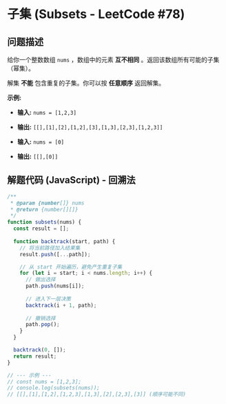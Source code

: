 # 子集 (Subsets - LeetCode #78)

## 问题描述

给你一个整数数组 `nums` ，数组中的元素 **互不相同** 。返回该数组所有可能的子集（幂集）。

解集 **不能** 包含重复的子集。你可以按 **任意顺序** 返回解集。

**示例:**

- **输入:** `nums = [1,2,3]`
- **输出:** `[[],[1],[2],[1,2],[3],[1,3],[2,3],[1,2,3]]`

- **输入:** `nums = [0]`
- **输出:** `[[],[0]]`

## 解题代码 (JavaScript) - 回溯法

```javascript
/**
 * @param {number[]} nums
 * @return {number[][]}
 */
function subsets(nums) {
  const result = [];
  
  function backtrack(start, path) {
    // 将当前路径加入结果集
    result.push([...path]);

    // 从 start 开始遍历，避免产生重复子集
    for (let i = start; i < nums.length; i++) {
      // 做出选择
      path.push(nums[i]);
      
      // 进入下一层决策
      backtrack(i + 1, path);
      
      // 撤销选择
      path.pop();
    }
  }

  backtrack(0, []);
  return result;
}

// --- 示例 ---
// const nums = [1,2,3];
// console.log(subsets(nums));
// [[],[1],[1,2],[1,2,3],[1,3],[2],[2,3],[3]] (顺序可能不同)
```
